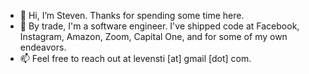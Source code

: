 - 👋 Hi, I’m Steven. Thanks for spending some time here.
- 🌱 By trade, I'm a software engineer. I've shipped code at Facebook, Instagram, Amazon, Zoom, Capital One, and for some of my own endeavors.
- 📫 Feel free to reach out at levensti [at] gmail [dot] com.

<!---
levensti/levensti is a ✨ special ✨ repository because its `README.md` (this file) appears on your GitHub profile.
You can click the Preview link to take a look at your changes.
--->
